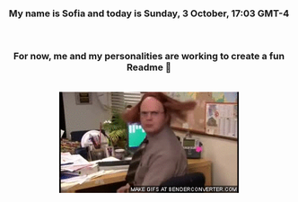 


<div align="center">
<h3 >My name is Sofia and today is Sunday, 3 October, 17:03 GMT-4</h3><br>
<h3 >For now, me and my personalities are working to create a fun Readme 👋
</h3><br>
<img src='img/dwight.gif' alt='working...'/>
</div>
